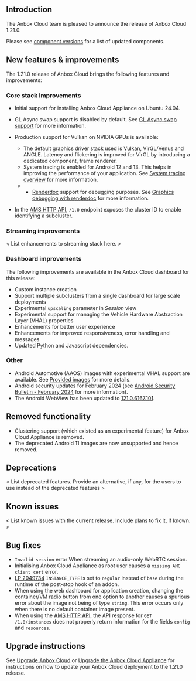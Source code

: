 ## Introduction

The Anbox Cloud team is pleased to announce the release of Anbox Cloud 1.21.0.

Please see [component versions](https://anbox-cloud.io/docs/reference/component-versions) for a list of updated components.

## New features & improvements

The 1.21.0 release of Anbox Cloud brings the following features and improvements:

### Core stack improvements

* Initial support for installing Anbox Cloud Appliance on Ubuntu 24.04.<!--AC-2229-->
* GL Async swap support is disabled by default. See [GL Async swap support](https://discourse.ubuntu.com/t/ams-configuration/20872#gl-async-swap-support-11) for more information.<!--AC-2228-->
* Production support for Vulkan on NVIDIA GPUs is available:
  - The default graphics driver stack used is Vulkan, VirGL/Venus and ANGLE. Latency and flickering is improved for VirGL by introducing a dedicated component, frame renderer. <!--AC-2152-->
  - System tracing is enabled for Android 12 and 13. This helps in improving the performance of your application. See [System tracing overview](https://developer.android.com/topic/performance/tracing) for more information. <!--AC-2161-->
  - * [Renderdoc](https://github.com/baldurk/renderdoc) support for debugging purposes. See [Graphics debugging with renderdoc](tbd) for more information. <!--AC-2093-->

* In the [AMS HTTP API](https://anbox-cloud.github.io/latest/ams/), `/1.0` endpoint exposes the cluster ID to enable identifying a subcluster.<!--AC-2148-->

### Streaming improvements

< List enhancements to streaming stack here. >

### Dashboard improvements

The following improvements are available in the Anbox Cloud dashboard for this release:

* Custom instance creation
* Support multiple subclusters from a single dashboard for large scale deployments
* Experimental `upscaling` parameter in *Session* view
* Experimental support for managing the Vehicle Hardware Abstraction Layer (VHAL) properties
* Enhancements for better user experience
* Enhancements for improved responsiveness, error handling and messages
* Updated Python and Javascript dependencies.

### Other

* Android Automotive (AAOS) images with experimental VHAL support are available. See [Provided images](https://anbox-cloud.io/docs/reference/provided-images) for more details.
* Android security updates for February 2024 (see [Android Security Bulletin - February 2024](tbd) for more information).<!--AC-2249-->
* The Android WebView has been updated to [121.0.6167.101](https://chromereleases.googleblog.com/2024/01/chrome-for-android-update_0750350412.html).

## Removed functionality

* Clustering support (which existed as an experimental feature) for Anbox Cloud Appliance is removed.<!--AC-2176-->
* The deprecated Android 11 images are now unsupported and hence removed.<!--AC-2108-->

## Deprecations

< List deprecated features. Provide an alternative, if any, for the users to use instead of the deprecated features >

## Known issues

< List known issues with the current release. Include plans to fix it, if known. >

## Bug fixes

* `Invalid session` error When streaming an audio-only WebRTC session.<!--AC-2256-->
* Initialising Anbox Cloud Appliance as root user causes a `missing AMC client cert` error. <!--AC-2255-->
* [LP 2049734](https://bugs.launchpad.net/anbox-cloud/+bug/2049734) `INSTANCE_TYPE` is set to `regular` instead of `base` during the runtime of the post-stop hook of an addon.<!--AC-2238-->
* When using the web dashboard for application creation, changing the container/VM radio button from one option to another causes a spurious error about the image not being of type `string`. This error occurs only when there is no default container image present.<!--AC-2178-->
* When using the [AMS HTTP API](https://anbox-cloud.github.io/latest/ams/), the API response for `GET /1.0/instances` does not properly return information for the fields `config` and `resources`. <!--AC-2156-->

## Upgrade instructions

See [Upgrade Anbox Cloud](https://anbox-cloud.io/docs/howto/update/upgrade-anbox) or [Upgrade the Anbox Cloud Appliance](https://anbox-cloud.io/docs/howto/update/upgrade-appliance) for instructions on how to update your Anbox Cloud deployment to the 1.21.0 release.
